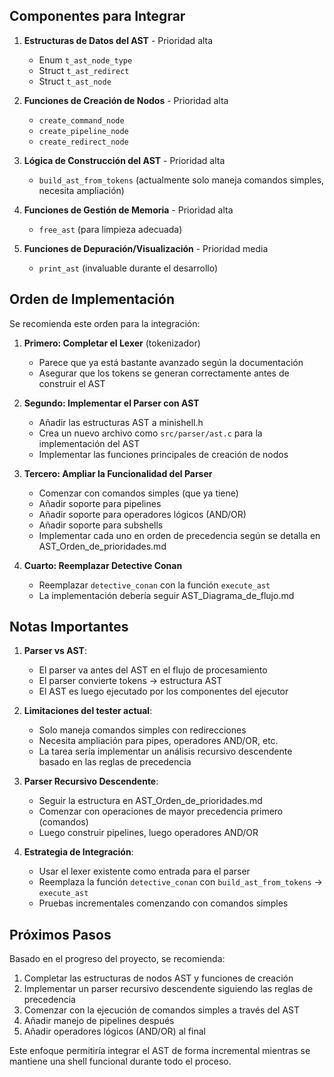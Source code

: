 ## Componentes para Integrar

1. **Estructuras de Datos del AST** - Prioridad alta
   - Enum `t_ast_node_type`
   - Struct `t_ast_redirect`
   - Struct `t_ast_node`

2. **Funciones de Creación de Nodos** - Prioridad alta
   - `create_command_node`
   - `create_pipeline_node`
   - `create_redirect_node`

3. **Lógica de Construcción del AST** - Prioridad alta
   - `build_ast_from_tokens` (actualmente solo maneja comandos simples, necesita ampliación)

4. **Funciones de Gestión de Memoria** - Prioridad alta
   - `free_ast` (para limpieza adecuada)

5. **Funciones de Depuración/Visualización** - Prioridad media
   - `print_ast` (invaluable durante el desarrollo)

## Orden de Implementación

Se recomienda este orden para la integración:

1. **Primero: Completar el Lexer** (tokenizador)
   - Parece que ya está bastante avanzado según la documentación
   - Asegurar que los tokens se generan correctamente antes de construir el AST

2. **Segundo: Implementar el Parser con AST**
   - Añadir las estructuras AST a minishell.h
   - Crea un nuevo archivo como `src/parser/ast.c` para la implementación del AST
   - Implementar las funciones principales de creación de nodos

3. **Tercero: Ampliar la Funcionalidad del Parser**
   - Comenzar con comandos simples (que ya tiene)
   - Añadir soporte para pipelines
   - Añadir soporte para operadores lógicos (AND/OR)
   - Añadir soporte para subshells
   - Implementar cada uno en orden de precedencia según se detalla en AST_Orden_de_prioridades.md

4. **Cuarto: Reemplazar Detective Conan**
   - Reemplazar `detective_conan` con la función `execute_ast`
   - La implementación debería seguir AST_Diagrama_de_flujo.md

## Notas Importantes

1. **Parser vs AST**:
   - El parser va antes del AST en el flujo de procesamiento
   - El parser convierte tokens → estructura AST
   - El AST es luego ejecutado por los componentes del ejecutor

1. **Limitaciones del tester actual**:
   - Solo maneja comandos simples con redirecciones
   - Necesita ampliación para pipes, operadores AND/OR, etc.
   - La tarea sería implementar un análisis recursivo descendente basado en las reglas de precedencia

3. **Parser Recursivo Descendente**:
   - Seguir la estructura en AST_Orden_de_prioridades.md
   - Comenzar con operaciones de mayor precedencia primero (comandos)
   - Luego construir pipelines, luego operadores AND/OR

4. **Estrategia de Integración**:
   - Usar el lexer existente como entrada para el parser
   - Reemplaza la función `detective_conan` con `build_ast_from_tokens` → `execute_ast`
   - Pruebas incrementales comenzando con comandos simples

## Próximos Pasos

Basado en el progreso del proyecto, se recomienda:

1. Completar las estructuras de nodos AST y funciones de creación
2. Implementar un parser recursivo descendente siguiendo las reglas de precedencia
3. Comenzar con la ejecución de comandos simples a través del AST
4. Añadir manejo de pipelines después
5. Añadir operadores lógicos (AND/OR) al final

Este enfoque permitiría integrar el AST de forma incremental mientras se mantiene una shell funcional durante todo el proceso.